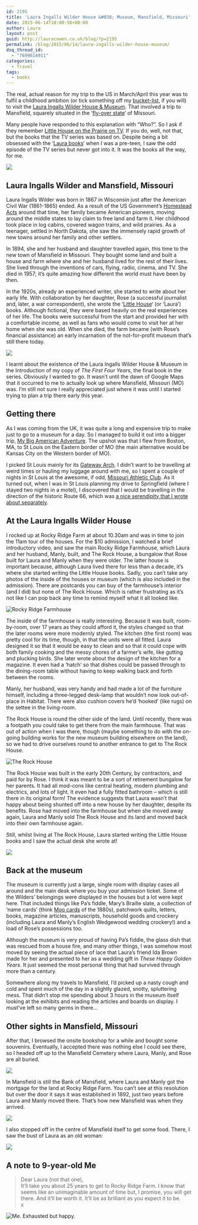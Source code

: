 ```yaml
---
id: 2195
title: 'Laura Ingalls Wilder House &#038; Museum, Mansfield, Missouri'
date: 2015-06-14T10:00:58+00:00
author: Laura
layout: post
guid: http://lauracowen.co.uk/blog/?p=2195
permalink: /blog/2015/06/14/laura-ingalls-wilder-house-museum/
dsq_thread_id:
  - "7699614911"
categories:
  - Travel
tags:
  - books
---
```

The real, actual reason for my trip to the US in March/April this year was to fulfil a childhood ambition (or tick something off my [bucket-list](http://www.urbandictionary.com/define.php?term=bucket+list&defid=2749410 " bucket list definition on the Urban Dictionary"), if you will) to visit the [Laura Ingalls Wilder House & Museum](http://www.lauraingallswilderhome.com/ "Laura Ingalls Wilder Home website"). That involved a trip to Mansfield, squarely situated in the &#8216;[fly-over state](http://www.urbandictionary.com/define.php?term=fly-over+state&defid=2367358 "fly-over state definition on the Urban Dictionary")&#8216; of Missouri.

Many people have responded to this explanation with &#8220;Who?&#8221;. So I ask if they remember [Little House on the Prairie on TV](https://en.wikipedia.org/wiki/Little_House_on_the_Prairie_(TV_series) "Little House on the Prairie TV Series on Wikipedia"). If you do, well, not that, but the books that the TV series was based on. Despite being a bit obsessed with the &#8216;[Laura books](http://www.amazon.co.uk/Laura-Ingalls-Wilder/e/B00LZF3FCY "Laura books on Amazon")&#8216; when I was a pre-teen, I saw the odd episode of the TV series but never got into it. It was the books all the way, for me.

![](/assets/uploads/2015/06/DSC00816-e1434225707620.jpg)

## Laura Ingalls Wilder and Mansfield, Missouri

Laura Ingalls Wilder was born in 1867 in Wisconsin just after the American Civil War (1861-1865) ended. As a result of the US Government&#8217;s [Homestead Acts](https://en.wikipedia.org/wiki/Homestead_Acts "Homestead Acts on Wikipedia") around that time, her family became American pioneers, moving around the middle states to lay claim to free land and farm it. Her childhood took place in log cabins, covered wagon trains, and wild prairies. As a teenager, settled in North Dakota, she saw the immensely rapid growth of new towns around her family and other settlers.

In 1894, she and her husband and daughter travelled again, this time to the new town of Mansfield in Missouri. They bought some land and built a house and farm where she and her husband lived for the rest of their lives. She lived through the inventions of cars, flying, radio, cinema, and TV. She died in 1957; it&#8217;s quite amazing how different the world must have been by then.

In the 1920s, already an experienced writer, she started to write about her early life. With collaboration by her daughter, Rose (a successful journalist and, later, a war correspondent), she wrote the &#8216;[Little House](http://www.amazon.co.uk/Laura-Ingalls-Wilder/e/B00LZF3FCY "Laura books on Amazon")&#8216; (or &#8216;Laura&#8217;) books. Although fictional, they were based heavily on the real experiences of her life. The books were successful from the start and provided her with a comfortable income, as well as fans who would come to visit her at her home when she was old. When she died, the farm became (with Rose&#8217;s financial assistance) an early incarnation of the not-for-profit museum that&#8217;s still there today.

![](/assets/uploads/2015/06/DSC_0626_a.jpg) 

I learnt about the existence of the Laura Ingalls Wilder House & Museum in the Introduction of my copy of _The First Four Years_, the final book in the series. Obviously I wanted to go. It wasn&#8217;t until the dawn of Google Maps that it occurred to me to actually look up where Mansfield, Missouri (MO) was. I&#8217;m still not sure I really appreciated just where it was until I started trying to plan a trip there early this year.

## Getting there

As I was coming from the UK, it was quite a long and expensive trip to make just to go to a museum for a day. So I managed to build it out into a bigger trip, [My Big American Adventure](http://mybigamericanadventure.tumblr.com/ "My Big American Adventure on Tumblr"). The upshot was that I flew from Boston, MA, to St Louis on the Eastern border of MO (the main alternative would be Kansas City on the Western border of MO).

I picked St Louis mainly for its [Gateway Arch](https://en.wikipedia.org/wiki/Gateway_Arch "St Louis Gateway Arch"). I didn&#8217;t want to be travelling at weird times or hauling my luggage around with me, so I spent a couple of nights in St Louis at the awesome, if odd, [Missouri Athletic Club](http://www.mac-stl.org/ "Missouri Athletic Club"). As it turned out, when I was in St Louis planning my drive to Springfield (where I stayed two nights in a motel), I discovered that I would be travelling in the direction of the historic Route 66, which was [a nice serendipity that I wrote about separately](http://lauracowen.co.uk/blog/2015/04/30/finding-and-following-historic-route-66-through-missouri/).

## At the Laura Ingalls Wilder House

I rocked up at Rocky Ridge Farm at about 10.30am and was in time to join the 11am tour of the houses. For the $10 admission, I watched a brief introductory video, and saw the main Rocky Ridge Farmhouse, which Laura and her husband, Manly, built, and The Rock House, a bungalow that Rose built for Laura and Manly when they were older. The latter house is important because, although Laura lived there for less than a decade, it&#8217;s where she started writing the Little House books. Sadly, you can&#8217;t take any photos of the inside of the houses or museum (which is also included in the admission). There are postcards you can buy of the farmhouse&#8217;s interior (and I did) but none of The Rock House. Which is rather frustrating as it&#8217;s not like I can pop back any time to remind myself what it all looked like.

![Rocky Ridge Farmhouse](/assets/uploads/2015/06/DSC00842.jpg)

The inside of the farmhouse is really interesting. Because it was built, room-by-room, over 17 years as they could afford it, the styles changed so that the later rooms were more modernly styled. The kitchen (the first room) was pretty cool for its time, though, in that the units were all fitted. Laura designed it so that it would be easy to clean and so that it could cope with both family cooking and the messy chores of a farmer&#8217;s wife, like gutting and plucking birds. She later wrote about the design of the kitchen for a magazine. It even had a &#8216;hatch&#8217; so that dishes could be passed through to the dining-room table without having to keep walking back and forth between the rooms.

Manly, her husband, was very handy and had made a lot of the furniture himself, including a three-legged desk-lamp that wouldn&#8217;t now look out-of-place in Habitat. There were also cushion covers he&#8217;d &#8216;hooked&#8217; (like rugs) on the settee in the living-room.

The Rock House is round the other side of the land. Until recently, there was a footpath you could take to get there from the main farmhouse. That was out of action when I was there, though (maybe something to do with the on-going building works for the new museum building elsewhere on the land), so we had to drive ourselves round to another entrance to get to The Rock House.

![The Rock House](/assets/uploads/2015/06/DSC00827.jpg)

The Rock House was built in the early 20th Century, by contractors, and paid for by Rose. I think it was meant to be a sort of retirement bungalow for her parents. It had all mod-cons like central heating, modern plumbing and electrics, and lots of light. It even had a fully fitted bathroom &#8211; which is still there in its original form! The evidence suggests that Laura wasn&#8217;t that happy about being shunted off into a new house by her daughter, despite its benefits. Rose had moved into the farmhouse but when she moved away again, Laura and Manly sold The Rock House and its land and moved back into their own farmhouse again.

Still, whilst living at The Rock House, Laura started writing the Little House books and I saw the actual desk she wrote at!

![](/assets/uploads/2015/06/DSC_0233_a-e1434232484302.jpg)

## Back at the museum

The museum is currently just a large, single room with display cases all around and the main desk where you buy your admission ticket. Some of the Wilders&#8217; belongings were displayed in the houses but a lot were kept here. That included things like Pa&#8217;s fiddle, Mary&#8217;s Braille slate, a collection of &#8216;name cards&#8217; (think [Moo cards](http://uk.moo.com/products/minicards.html "Moo minicards") of the 1880s), patchwork quilts, letters, books, magazine articles, manuscripts, household goods and crockery (including Laura and Manly&#8217;s English Wedgewood wedding crockery!) and a load of Rose&#8217;s possessions too.

Although the museum is very proud of having Pa&#8217;s fiddle, the glass dish that was rescued from a house fire, and many other things, I was somehow most moved by seeing the actual piece of lace that Laura&#8217;s friend Ida Brown made for her and presented to her as a wedding gift in _These Happy Golden Years_. It just seemed the most personal thing that had survived through more than a century.

Somewhere along my travels to Mansfield, I&#8217;d picked up a nasty cough and cold and spent much of the day in a slightly glazed, snotty, spluttering mess. That didn&#8217;t stop me spending about 3 hours in the museum itself looking at the exhibits and reading the articles and boards on display. I must&#8217;ve left so many germs in there&#8230;

## Other sights in Mansfield, Missouri

After that, I browsed the onsite bookshop for a while and bought some souvenirs. Eventually, I accepted there was nothing else I could see there, so I headed off up to the Mansfield Cemetery where Laura, Manly, and Rose are all buried.

![](/assets/uploads/2015/06/DSC_0241_b.jpg)

In Mansfield is still the Bank of Mansfield, where Laura and Manly got the mortgage for the land at Rocky Ridge Farm. You can&#8217;t see at this resolution but over the door it says it was established in 1892, just two years before Laura and Manly moved there. That&#8217;s how new Mansfield was when they arrived.

![](/assets/uploads/2015/06/DSC_0250_b.jpg)

I also stopped off in the centre of Mansfield itself to get some food. There, I saw the bust of Laura as an old woman:

![](/assets/uploads/2015/06/DSC_0242_b-e1434233850704.jpg)

## A note to 9-year-old Me

> Dear Laura (not that one),  
> It&#8217;ll take you about 25 years to get to Rocky Ridge Farm. I know that seems like an unimaginable amount of time but, I promise, you will get there. And it&#8217;ll be worth it. It&#8217;ll be as brilliant as you expect it to be.  
> x

![Me. Exhausted but happy.](/assets/uploads/2015/06/DSC_0234_a-e1434233609902.jpg)